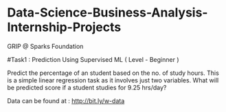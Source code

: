 # Data-Science-Business-Analysis-Internship-Projects
GRIP @ Sparks Foundation

#Task1 : Prediction Using Supervised ML ( Level - Beginner )

Predict the percentage of an student based on the no. of study hours. This is a simple linear regression task as it involves just two variables. What will be predicted score if a student studies for 9.25 hrs/day?

Data can be found at : http://bit.ly/w-data
